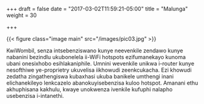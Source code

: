 +++
draft = false
date = "2017-03-02T11:59:21-05:00"
title = "Malunga"
weight = 30

+++

{{< figure class="image main" src="/images/pic03.jpg" >}}

KwiWombil, senza intsebenziswano kunye neevenkile zendawo kunye nabanini bezindlu ukubonelela ii-WiFi hotspots ezifumanekayo kunoma ubani onesixhobo esihlakaniphile. Umnini wevenkile unikwa i-router kunye nesofthiwe ye-proprietry ukuvelisa iikhowudi zeenkcukacha. Ezi khowudi zedatha zingathengiswa kubaxhasi ukuba banikele umthengi inani elichanekileyo lenkcazelo abanokuyisebenzisa kuloo hotspot. Amanani ethu akhuphisana kakhulu, kwaye unokwenza ivenkile kufuphi nalapho usebenzisa i-intanethi.